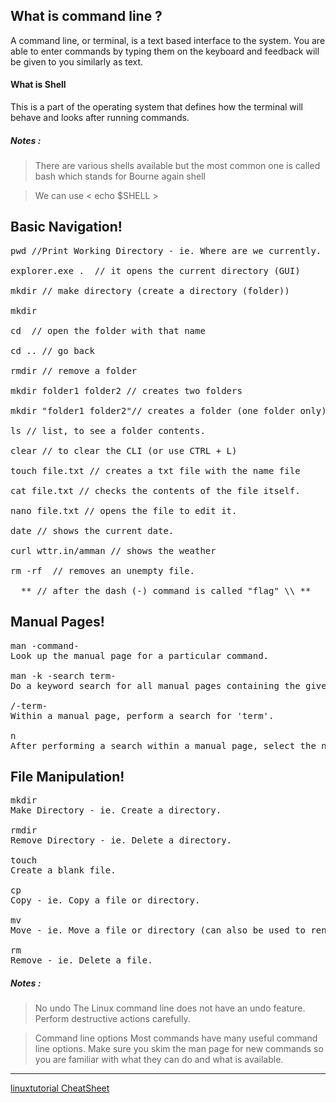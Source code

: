 ## What is command line ?
A command line, or terminal, is a text based interface to the system. You are able to enter commands by typing them on the keyboard and feedback will be given to you similarly as text.

#### What is Shell 
This is a part of the operating system that defines how the terminal will behave and looks after running commands.
##### Notes :
> There are various shells available but the most common one is called bash which stands for Bourne again shell

> We can use  < echo $SHELL >

## Basic Navigation!
<pre>
pwd //Print Working Directory - ie. Where are we currently.

explorer.exe .  // it opens the current directory (GUI)

mkdir // make directory (create a directory (folder))

mkdir <the name of the folder>

cd <name of folder> // open the folder with that name

cd .. // go back

rmdir // remove a folder

mkdir folder1 folder2 // creates two folders

mkdir "folder1 folder2"// creates a folder (one folder only)

ls // list, to see a folder contents.

clear // to clear the CLI (or use CTRL + L)

touch file.txt // creates a txt file with the name file

cat file.txt // checks the contents of the file itself.

nano file.txt // opens the file to edit it.

date // shows the current date.

curl wttr.in/amman // shows the weather

rm -rf <file/folder name> // removes an unempty file.

  ** // after the dash (-) command is called "flag" \\ ** </pre>
  
  ## Manual Pages!

  <pre>man -command-
Look up the manual page for a particular command.

man -k -search term-
Do a keyword search for all manual pages containing the given search term.

/-term-
Within a manual page, perform a search for 'term'.

n
After performing a search within a manual page, select the next found item. </pre>



## File Manipulation!
<pre>
mkdir
Make Directory - ie. Create a directory.

rmdir
Remove Directory - ie. Delete a directory.

touch
Create a blank file.

cp
Copy - ie. Copy a file or directory.

mv
Move - ie. Move a file or directory (can also be used to rename).

rm
Remove - ie. Delete a file. </pre>

##### Notes :
>No undo
The Linux command line does not have an undo feature. Perform destructive actions carefully.

>Command line options
Most commands have many useful command line options. Make sure you skim the man page for new commands so you are familiar with what they can do and what is available.











---

[linuxtutorial CheatSheet](https://ryanstutorials.net/linuxtutorial/cheatsheet.php)
